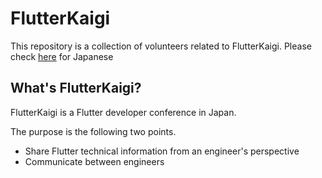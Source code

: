 # FlutterKaigi

This repository is a collection of volunteers related to FlutterKaigi. Please check [here](./README.ja.md) for Japanese

## What's FlutterKaigi?

FlutterKaigi is a Flutter developer conference in Japan.

The purpose is the following two points.

- Share Flutter technical information from an engineer's perspective
- Communicate between engineers
